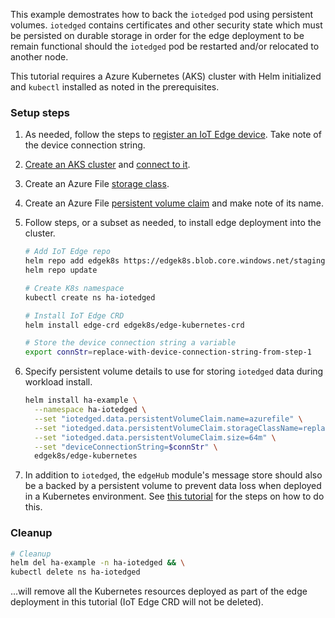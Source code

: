 This example demostrates how to back the `iotedged` pod using persistent volumes. `iotedged` contains certificates and other security state which must be persisted on durable storage in order for the edge deployment to be remain functional should the `iotedged` pod be restarted and/or relocated to another node.

 This tutorial requires a Azure Kubernetes (AKS) cluster with Helm initialized and `kubectl` installed as noted in the prerequisites.

### Setup steps

1. As needed, follow the steps to [register an IoT Edge device](https://docs.microsoft.com/en-us/azure/iot-edge/quickstart-linux#register-an-iot-edge-device). Take note of the device connection string.

1. [Create an AKS cluster](https://docs.microsoft.com/azure/aks/kubernetes-walkthrough?view=azure-cli-latest#create-aks-cluster) and [connect to it](https://docs.microsoft.com/azure/aks/kubernetes-walkthrough?view=azure-cli-latest#connect-to-the-cluster).

1. Create an Azure File [storage class](https://docs.microsoft.com/azure/aks/azure-files-dynamic-pv#create-a-storage-class).

1. Create an Azure File [persistent volume claim](https://docs.microsoft.com/azure/aks/azure-files-dynamic-pv#create-a-persistent-volume-claim) and make note of its name.

1. Follow steps, or a subset as needed, to install edge deployment into the cluster.

    ```bash
    # Add IoT Edge repo
    helm repo add edgek8s https://edgek8s.blob.core.windows.net/staging  
    helm repo update

    # Create K8s namespace
    kubectl create ns ha-iotedged

    # Install IoT Edge CRD
    helm install edge-crd edgek8s/edge-kubernetes-crd  

    # Store the device connection string a variable
    export connStr=replace-with-device-connection-string-from-step-1
    ```

1. Specify persistent volume details to use for storing `iotedged` data during workload install.

    ```bash
    helm install ha-example \
      --namespace ha-iotedged \
      --set "iotedged.data.persistentVolumeClaim.name=azurefile" \
      --set "iotedged.data.persistentVolumeClaim.storageClassName=replace-with-name-noted-in-step-4" \
      --set "iotedged.data.persistentVolumeClaim.size=64m" \
      --set "deviceConnectionString=$connStr" \
      edgek8s/edge-kubernetes
    ```

1. In addition to `iotedged`, the `edgeHub` module's message store should also be a backed by a persistent volume to prevent data loss when deployed in a Kubernetes environment. See [this tutorial](pervol_extensions.html) for the steps on how to do this.

### Cleanup

```bash
# Cleanup
helm del ha-example -n ha-iotedged && \
kubectl delete ns ha-iotedged
``` 
 ...will remove all the  Kubernetes resources deployed as part of the edge deployment in this tutorial (IoT Edge CRD will not be deleted).